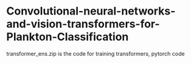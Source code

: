 # Convolutional-neural-networks-and-vision-transformers-for-Plankton-Classification

transformer_ens.zip is the code for training transformers, pytorch code

